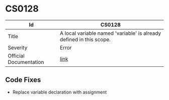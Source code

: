 # CS0128

| Id                     | CS0128                                                               |
| ---------------------- | -------------------------------------------------------------------- |
| Title                  | A local variable named 'variable' is already defined in this scope\. |
| Severity               | Error                                                                |
| Official Documentation | [link](http://docs.microsoft.com/en-us/dotnet/csharp/misc/cs0128)    |

## Code Fixes

* Replace variable declaration with assignment
